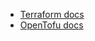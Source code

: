 - [Terraform docs](https://developer.hashicorp.com/terraform/docs)
- [OpenTofu docs](https://opentofu.org/docs/intro/)
